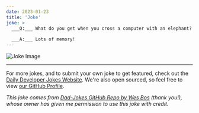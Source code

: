 ```yaml
---
date: 2023-01-23
title: 'Joke'
joke: >
  ___Q:___ What do you get when you cross a computer with an elephant?
  
  ___A:___ Lots of memory!
---
```



![Joke Image](https://private.xtrp.io/projects/DailyDeveloperJokes/public_image_server/images/5e1258d5a93a0.png)

---

For more jokes, and to submit your own joke to get featured, check out the [Daily Developer Jokes Website](https://dailydeveloperjokes.github.io/). We're also open sourced, so feel free to view [our GitHub Profile](https://github.com/dailydeveloperjokes).


_This joke comes from [Dad-Jokes GitHub Repo by Wes Bos](https://github.com/wesbos/dad-jokes) (thank you!), whose owner has given me permission to use this joke with credit._

<!--
Joke text:
**Q:** What do you get when you cross a computer with an elephant?

**A:** Lots of memory!
 -->


